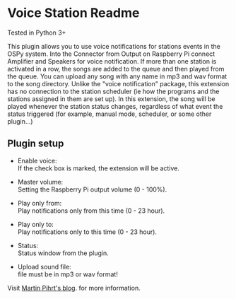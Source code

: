Voice Station Readme
====

Tested in Python 3+

This plugin allows you to use voice notifications for stations events in the OSPy system. Into the Connector from Output on Raspberry Pi connect Amplifier and Speakers for voice notification. If more than one station is activated in a row, the songs are added to the queue and then played from the queue. You can upload any song with any name in mp3 and wav format to the song directory. Unlike the "voice notification" package, this extension has no connection to the station scheduler (ie how the programs and the stations assigned in them are set up). In this extension, the song will be played whenever the station status changes, regardless of what event the status triggered (for example, manual mode, scheduler, or some other plugin...)

Plugin setup
-----------

* Enable voice:  
  If the check box is marked, the extension will be active.
  
* Master volume:  
  Setting the Raspberry Pi output volume (0 - 100%).
  
* Play only from:  
  Play notifications only from this time (0 - 23 hour).
  
* Play only to:  
  Play notifications only to this time (0 - 23 hour).
 
* Status:  
  Status window from the plugin.

* Upload sound file:  
  file must be in mp3 or wav format!

Visit [Martin Pihrt's blog](https://pihrt.com). for more information.  
